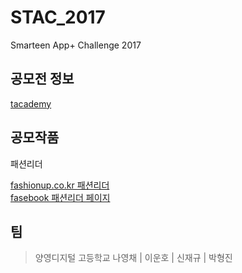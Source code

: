 # STAC_2017
Smarteen App+ Challenge 2017
 
## 공모전 정보
[tacademy](https://tacademy.sktechx.com/front/exhibition/listExhibition.action)

## 공모작품
패션리더 <br>

[fashionup.co.kr 패션리더](https://www.fashionup.co.kr/) <br>
[fasebook 패션리더 페이지](https://www.facebook.com/%ED%8C%A8%EC%85%98%EB%A6%AC%EB%8D%94-1481292948585398/) <br>

## 팀
> 양영디지털 고등학교
> 나영채 | 이운호 | 신재규 | 박형진
